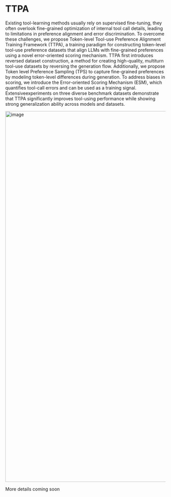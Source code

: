 # TTPA

Existing tool-learning methods usually rely on supervised fine-tuning, they often overlook fine-grained optimization of internal tool call details, leading to limitations in preference alignment and error discrimination. To overcome these challenges, we propose Token-level Tool-use Preference Alignment Training Framework (TTPA), a training paradigm for constructing token-level tool-use preference datasets that align LLMs with fine-grained preferences using a novel error-oriented scoring mechanism. TTPA first introduces reversed dataset construction, a method for creating high-quality, multiturn tool-use datasets by reversing the generation flow. Additionally, we propose Token level Preference Sampling (TPS) to capture fine-grained preferences by modeling token-level differences during generation. To address biases in scoring, we introduce the Error-oriented Scoring Mechanism (ESM), which quantifies tool-call errors and can be used as a training signal. Extensiveexperiments on three diverse benchmark datasets demonstrate that TTPA significantly improves tool-using performance while showing strong generalization ability across models and datasets.


<img width="2067" height="1166" alt="image" src="https://github.com/user-attachments/assets/ab713090-93b7-4e6f-a4cb-bbdf72dd32b0" />


More details coming soon

